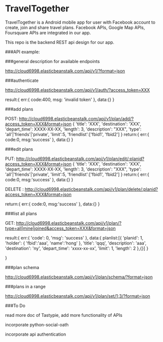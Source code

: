 # TravelTogether

TravelTogether is a Android mobile app for user with Facebook account to create, join and share travel plans. Facebook APIs, Google Map APIs, Foursquare APIs are integrated in our app.

This repo is the backend REST api design for our app. 

###API example:

###general description for available endpoints

http://cloud6998.elasticbeanstalk.com/api/v1/?format=json

###authenticate

http://cloud6998.elasticbeanstalk.com/api/v1/auth/?access_token=XXX

result:{
  err:{
    code:400,
    msg: 'invalid token'
  },
  data:{}
}

###add plans

POST: http://cloud6998.elasticbeanstalk.com/api/v1/plan/add/?access_token=XXX&format=json
{
  'title': 'XXX',
  'destination': 'XXX',
  'depart_time': XXXX-XX-XX,
  'length': 3,
  'description': "XXX",
  'type': 'all'|'friends'|'private',
  'limit':5,
  'friendlist':['fbid1', 'fbid2']
}
return:{
  err:{
    code:0,
    msg:'success'
  },
  data:{}
}


###edit plans

PUT: http://cloud6998.elasticbeanstalk.com/api/v1/plan/edit/:planid?access_token=XXX&format=json
{
  'title': 'XXX',
  'destination': 'XXX',
  'depart_time': XXXX-XX-XX,
  'length': 3,
  'description': "XXX",
  'type': 'all'|'friends'|'private',
  'limit':5,
  'friendlist':['fbid1', 'fbid2']
}
return:{
  err:{
    code:0,
    msg:'success'
  },
  data:{}
}

DELETE : http://cloud6998.elasticbeanstalk.com/api/v1/plan/delete/:planid?access_token=XXX&format=json

return:{
  err:{
    code:0,
    msg:'success'
  },
  data:{}
}


###list all plans

GET: http://cloud6998.elasticbeanstalk.com/api/v1/plan/?type=all|mine|joined&access_token=XXX&format=json

result:{
  err:{
    'code': 0,
    'msg': 'success'
  },
  data:{
  planlist:[{
    'planid': 1,
    'holder': {
      'fbid':'aaa',
      'name':'hong'
    },
    'title': 'qqq',
    'description': 'aaa',
    'destination': 'ny',
    'depart_time': 'xxxx-xx-xx',
    'limit': 1,
    'length': 2
  },{}]
  }
  
}



###plan schema

http://cloud6998.elasticbeanstalk.com/api/v1/plan/schema/?format=json

###plans in a range

http://cloud6998.elasticbeanstalk.com/api/v1/plan/set/1;3/?format=json

###To Do

read more doc of Tastypie, add more functionality of APIs

incorporate python-social-oath

incorporate api authentication

